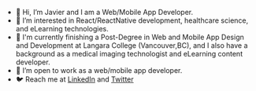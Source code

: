 - :vulcan_salute: Hi, I’m Javier and I am a Web/Mobile App Developer.
- :dna: I’m interested in React/ReactNative development, healthcare science, and eLearning technologies.
- :rocket: I'm currently finishing a Post-Degree in Web and Mobile App Design and Development at Langara College (Vancouver,BC), and I also have a background as a medical imaging technologist and eLearning content developer.
- :busts_in_silhouette:	I’m open to work as a web/mobile app developer.
- :bird: Reach me at [LinkedIn](https://www.linkedin.com/in/javiergongora/) and [Twitter](https://twitter.com/javigong)

<!---
javigong/javigong is a ✨ special ✨ repository because its `README.md` (this file) appears on your GitHub profile.
You can click the Preview link to take a look at your changes.
--->
